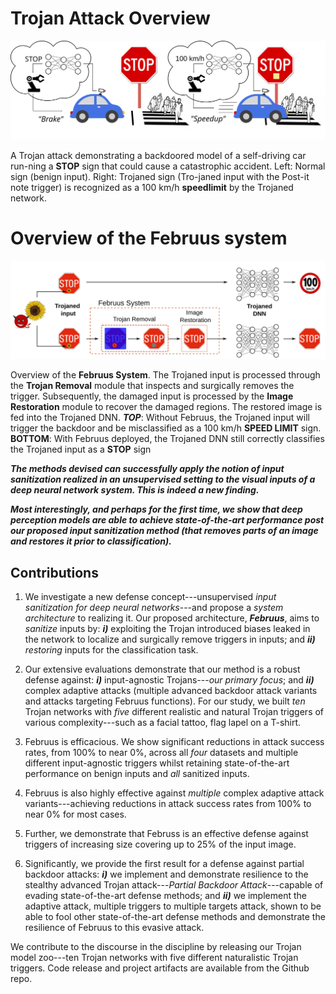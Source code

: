 

# Trojan Attack Overview
![Trojan attack](./images/STOP.svg)
<!--<img src="./images/STOP.png">-->
A Trojan attack demonstrating a backdoored model of a self-driving car run-ning a **STOP** sign that could cause a catastrophic accident. Left: Normal sign (benign input). Right: Trojaned sign (Tro-janed input with the Post-it note trigger) is recognized as a 100 km/h **speedlimit** by the Trojaned network.


# Overview of the Februus system
![overview](./images/overview.svg)
<!--<img src="./images/overview.svg">-->
Overview of the **Februus System**. The Trojaned input is processed through the **Trojan Removal** module that inspects and surgically removes the trigger. Subsequently, the damaged input is processed by the **Image Restoration** module to recover the damaged regions. The restored image is fed into the Trojaned DNN. ***TOP***: Without Februus, the Trojaned input will trigger the backdoor and be misclassified as a 100 km/h **SPEED LIMIT** sign. **BOTTOM**: With Februus deployed, the Trojaned DNN still correctly classifies the Trojaned input as a **STOP** sign



***The methods devised can successfully apply the notion of input sanitization realized in an unsupervised setting to the visual inputs of a deep neural network system. This is indeed a new finding.***

***Most interestingly, and perhaps for the first time, we show that deep perception models are able to achieve state-of-the-art performance post our proposed input sanitization method (that removes parts of an image and restores it prior to classification).***


## Contributions

1. We investigate a new defense concept---unsupervised *input sanitization for deep neural networks*---and propose a *system architecture* to realizing it. Our proposed architecture, ***Februus***, aims to *sanitize* inputs by: ***i)*** exploiting the Trojan introduced biases leaked in the network to localize and surgically remove triggers in inputs; and ***ii)*** *restoring* inputs for the classification task.

2. Our extensive evaluations demonstrate that our method is a robust defense against: ***i)*** input-agnostic Trojans---*our primary focus*; and ***ii)*** complex adaptive attacks (multiple advanced backdoor attack variants and attacks targeting Februus functions). For our study, we built *ten* Trojan networks with *five* different realistic and natural Trojan triggers of various complexity---such as a facial tattoo, flag lapel on a T-shirt.

3. Februus is efficacious. We show significant reductions in attack success rates, from 100% to near 0%, across all *four* datasets and multiple different input-agnostic triggers whilst retaining state-of-the-art performance on benign inputs and *all* sanitized inputs.

4. Februus is also highly effective against *multiple* complex adaptive attack variants---achieving reductions in attack success rates from 100% to near 0% for most cases.

5. Further, we demonstrate that Februss is an effective defense against triggers of increasing size covering up to 25% of the input image.

6. Significantly, we provide the first result for a defense against partial backdoor attacks: ***i)*** we implement and demonstrate resilience to the stealthy advanced Trojan attack---*Partial Backdoor Attack*---capable of evading state-of-the-art defense methods; and ***ii)*** we implement the adaptive attack, multiple triggers to multiple targets attack, shown to be able to fool other state-of-the-art defense methods and demonstrate the resilience of Februus to this evasive attack.

We contribute to the discourse in the discipline by releasing our Trojan model zoo---ten Trojan networks with five different naturalistic Trojan triggers. Code release and project artifacts are available from the Github repo.
